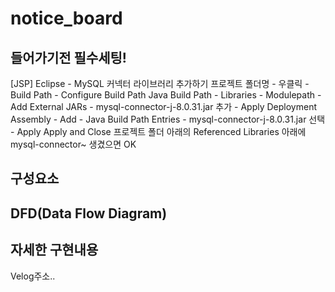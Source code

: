 # notice_board

## 들어가기전 필수세팅!
  [JSP] Eclipse - MySQL 커넥터 라이브러리 추가하기
  프로젝트 폴더명 - 우클릭 - Build Path - Configure Build Path
  Java Build Path - Libraries - Modulepath - Add External JARs - mysql-connector-j-8.0.31.jar 추가 - Apply
  Deployment Assembly - Add - Java Build Path Entries - mysql-connector-j-8.0.31.jar 선택 - Apply
  Apply and Close
  프로젝트 폴더 아래의 Referenced Libraries 아래에 mysql-connector~ 생겼으면 OK
  
## 구성요소


## DFD(Data Flow Diagram)


## 자세한 구현내용
Velog주소..
